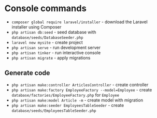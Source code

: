 # Console commands

- `composer global require laravel/installer` - download the Laravel installer using Composer
- `php artisan db:seed` - seed database with `database/seeds/DatabaseSeeder.php`
- `laravel new mysite` - create project
- `php artisan serve` - run development server
- `php artisan tinker` - run interactive console
- `php artisan migrate` - apply migrations

## Generate code

- `php artisan make:controller ArticlesController` - create controller
- `php artisan make:factory EmployeeFactory --model=Employee` - create `database/factories/EmployeeFactory.php` for `Employee`
- `php artisan make:model Article -m` - create model with migration
- `php artisan make:seeder EmployeesTableSeeder` - create `database/seeds/EmployeesTableSeeder.php`
